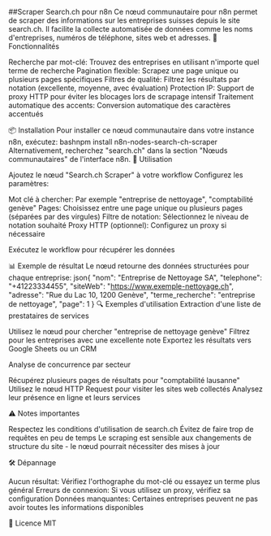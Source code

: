 ##Scraper Search.ch pour n8n
Ce nœud communautaire pour n8n permet de scraper des informations sur les entreprises suisses depuis le site search.ch. Il facilite la collecte automatisée de données comme les noms d'entreprises, numéros de téléphone, sites web et adresses.
🌟 Fonctionnalités

Recherche par mot-clé: Trouvez des entreprises en utilisant n'importe quel terme de recherche
Pagination flexible: Scrapez une page unique ou plusieurs pages spécifiques
Filtres de qualité: Filtrez les résultats par notation (excellente, moyenne, avec évaluation)
Protection IP: Support de proxy HTTP pour éviter les blocages lors de scrapage intensif
Traitement automatique des accents: Conversion automatique des caractères accentués

📦 Installation
Pour installer ce nœud communautaire dans votre instance n8n, exécutez:
bashnpm install n8n-nodes-search-ch-scraper
Alternativement, recherchez "search.ch" dans la section "Nœuds communautaires" de l'interface n8n.
🚀 Utilisation

Ajoutez le nœud "Search.ch Scraper" à votre workflow
Configurez les paramètres:

Mot clé à chercher: Par exemple "entreprise de nettoyage", "comptabilité genève"
Pages: Choisissez entre une page unique ou plusieurs pages (séparées par des virgules)
Filtre de notation: Sélectionnez le niveau de notation souhaité
Proxy HTTP (optionnel): Configurez un proxy si nécessaire


Exécutez le workflow pour récupérer les données

📊 Exemple de résultat
Le nœud retourne des données structurées pour chaque entreprise:
json{
  "nom": "Entreprise de Nettoyage SA",
  "telephone": "+41223334455",
  "siteWeb": "https://www.exemple-nettoyage.ch",
  "adresse": "Rue du Lac 10, 1200 Genève",
  "terme_recherche": "entreprise de nettoyage",
  "page": 1
}
🔍 Exemples d'utilisation
Extraction d'une liste de prestataires de services

Utilisez le nœud pour chercher "entreprise de nettoyage genève"
Filtrez pour les entreprises avec une excellente note
Exportez les résultats vers Google Sheets ou un CRM

Analyse de concurrence par secteur

Récupérez plusieurs pages de résultats pour "comptabilité lausanne"
Utilisez le nœud HTTP Request pour visiter les sites web collectés
Analysez leur présence en ligne et leurs services

⚠️ Notes importantes

Respectez les conditions d'utilisation de search.ch
Évitez de faire trop de requêtes en peu de temps
Le scraping est sensible aux changements de structure du site - le nœud pourrait nécessiter des mises à jour

🛠️ Dépannage

Aucun résultat: Vérifiez l'orthographe du mot-clé ou essayez un terme plus général
Erreurs de connexion: Si vous utilisez un proxy, vérifiez sa configuration
Données manquantes: Certaines entreprises peuvent ne pas avoir toutes les informations disponibles

📄 Licence
MIT
